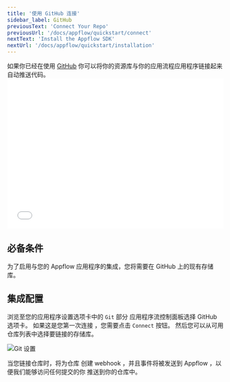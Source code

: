 ```yaml
---
title: '使用 GitHub 连接'
sidebar_label: GitHub
previousText: 'Connect Your Repo'
previousUrl: '/docs/appflow/quickstart/connect'
nextText: 'Install the Appflow SDK'
nextUrl: '/docs/appflow/quickstart/installation'
---
```


如果你已经在使用 [GitHub](https://github.com/) 你可以将你的资源库与你的应用流程应用程序链接起来自动推送代码。 <iframe src="//fast.wistia.net/embed/iframe/mjequ3rpwu" allowtransparency="true" frameborder="0" scrolling="no" class="wistia_embed" name="wistia_embed" allowfullscreen mozallowfullscreen webkitallowfullscreen oallowfullscreen msallowfullscreen style="width: 100%; max-width: 100%" width="100%" height="349" mark="crwd-mark"></iframe>

<script src="//fast.wistia.net/assets/external/E-v1.js" async></script>

## 必备条件

为了启用与您的 Appflow 应用程序的集成，您将需要在 GitHub 上的现有存储库。

## 集成配置

浏览至您的应用程序设置选项卡中的 `Git` 部分 应用程序流控制面板选择 GitHub 选项卡。 如果这是您第一次连接 ，您需要点击 `Connect` 按钮。 然后您可以从可用仓库列表中选择要链接的存储库。

![Git 设置](/docs/assets/img/appflow/github-connect-app.png)

当您链接仓库时，将为仓库 创建 webhook ，并且事件将被发送到 Appflow ，以便我们能够访问任何提交的你 推送到你的仓库中。